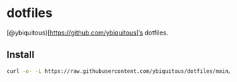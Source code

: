 # dotfiles

[@ybiquitous)[https://github.com/ybiquitous]’s dotfiles.

## Install

```sh
curl -o- -L https://raw.githubusercontent.com/ybiquitous/dotfiles/main/install.sh | sh
```
